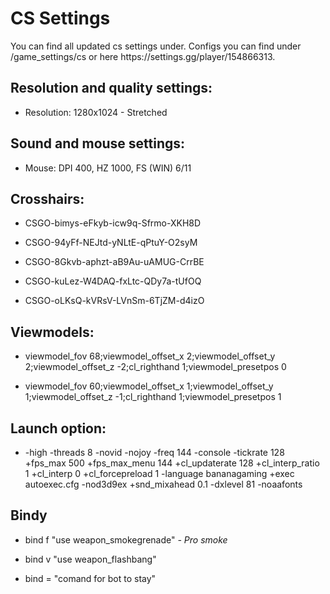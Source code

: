 <h1>CS Settings</h1>
You can find all updated cs settings under. Configs you can find under /game_settings/cs or here https://settings.gg/player/154866313.

<h2>Resolution and quality settings:</h2>
<ul>
<li><p>Resolution: 1280x1024 - Stretched</li>
</ul>
<h2>Sound and mouse settings:</h2>
<ul>
<li><p>Mouse: DPI 400, HZ 1000, FS (WIN) 6/11</li>
</ul>
<h2>Crosshairs:</h2>
<ul>
<li><p>CSGO-bimys-eFkyb-icw9q-Sfrmo-XKH8D</li>
<li><p>CSGO-94yFf-NEJtd-yNLtE-qPtuY-O2syM</li> 
<li><p>CSGO-8Gkvb-aphzt-aB9Au-uAMUG-CrrBE</li>
<li><p>CSGO-kuLez-W4DAQ-fxLtc-QDy7a-tUfOQ</li>
<li><p>CSGO-oLKsQ-kVRsV-LVnSm-6TjZM-d4izO</li>
</ul>
<h2>Viewmodels:</h2>
<ul>
<li><p>viewmodel_fov 68;viewmodel_offset_x 2;viewmodel_offset_y 2;viewmodel_offset_z -2;cl_righthand 1;viewmodel_presetpos 0</li>
<li><p>viewmodel_fov 60;viewmodel_offset_x 1;viewmodel_offset_y 1;viewmodel_offset_z -1;cl_righthand 1;viewmodel_presetpos 1</li>
</ul>
<h2>Launch option:</h2>
<ul>
<li><p>-high -threads 8 -novid -nojoy -freq 144 -console -tickrate 128 +fps_max 500 +fps_max_menu 144 +cl_updaterate 128 +cl_interp_ratio 1 +cl_interp 0 +cl_forcepreload 1 -language bananagaming +exec autoexec.cfg -nod3d9ex +snd_mixahead 0.1 -dxlevel 81 -noaafonts</li>
</ul>
<h2>Bindy</h2>
<ul>
<li><p>bind f "use weapon_smokegrenade" <i>- Pro smoke</i></li>
<li><p>bind v "use weapon_flashbang"</li>
<li><p>bind = "comand for bot to stay"</li>
</ul>
